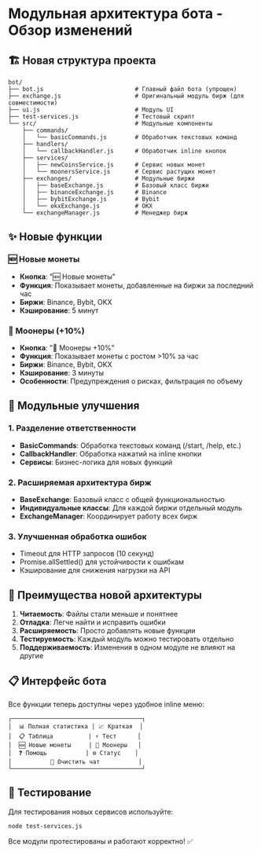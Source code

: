 # Модульная архитектура бота - Обзор изменений

## 🏗️ Новая структура проекта

```
bot/
├── bot.js                          # Главный файл бота (упрощен)
├── exchange.js                     # Оригинальный модуль бирж (для совместимости)
├── ui.js                           # Модуль UI
├── test-services.js                # Тестовый скрипт
└── src/                            # Модульные компоненты
    ├── commands/
    │   └── basicCommands.js        # Обработчик текстовых команд
    ├── handlers/
    │   └── callbackHandler.js      # Обработчик inline кнопок
    ├── services/
    │   ├── newCoinsService.js      # Сервис новых монет
    │   └── moonersService.js       # Сервис растущих монет
    ├── exchanges/                  # Модульные биржи
    │   ├── baseExchange.js         # Базовый класс биржи
    │   ├── binanceExchange.js      # Binance
    │   ├── bybitExchange.js        # Bybit
    │   └── okxExchange.js          # OKX
    └── exchangeManager.js          # Менеджер бирж
```

## ✨ Новые функции

### 🆕 Новые монеты
- **Кнопка**: "🆕 Новые монеты" 
- **Функция**: Показывает монеты, добавленные на биржи за последний час
- **Биржи**: Binance, Bybit, OKX
- **Кэширование**: 5 минут

### 🚀 Моонеры (+10%)
- **Кнопка**: "🚀 Моонеры +10%"
- **Функция**: Показывает монеты с ростом >10% за час
- **Биржи**: Binance, Bybit, OKX  
- **Кэширование**: 3 минуты
- **Особенности**: Предупреждения о рисках, фильтрация по объему

## 🔄 Модульные улучшения

### 1. Разделение ответственности
- **BasicCommands**: Обработка текстовых команд (/start, /help, etc.)
- **CallbackHandler**: Обработка нажатий на inline кнопки
- **Сервисы**: Бизнес-логика для новых функций

### 2. Расширяемая архитектура бирж
- **BaseExchange**: Базовый класс с общей функциональностью
- **Индивидуальные классы**: Для каждой биржи отдельный модуль
- **ExchangeManager**: Координирует работу всех бирж

### 3. Улучшенная обработка ошибок
- Timeout для HTTP запросов (10 секунд)
- Promise.allSettled() для устойчивости к ошибкам
- Кэширование для снижения нагрузки на API

## 🚀 Преимущества новой архитектуры

1. **Читаемость**: Файлы стали меньше и понятнее
2. **Отладка**: Легче найти и исправить ошибки
3. **Расширяемость**: Просто добавлять новые функции
4. **Тестируемость**: Каждый модуль можно тестировать отдельно
5. **Поддерживаемость**: Изменения в одном модуле не влияют на другие

## 📋 Интерфейс бота

Все функции теперь доступны через удобное inline меню:

```
┌─────────────────────────────────────┐
│  📊 Полная статистика | 📈 Краткая  │
│  📋 Таблица          | ⚡ Тест      │
│  🆕 Новые монеты     | 🚀 Моонеры   │
│  ❓ Помощь           | ⚙️ Статус    │
│           🧹 Очистить чат           │
└─────────────────────────────────────┘
```

## 🧪 Тестирование

Для тестирования новых сервисов используйте:

```bash
node test-services.js
```

Все модули протестированы и работают корректно! ✅